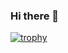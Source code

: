 ### Hi there 👋

[![trophy](https://github-profile-trophy.vercel.app/?username=Hazperera&theme=onedark)](https://github.com/ryo-ma/github-profile-trophy)

